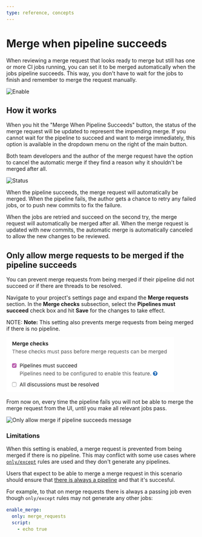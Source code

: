```yaml
---
type: reference, concepts
---
```


# Merge when pipeline succeeds

When reviewing a merge request that looks ready to merge but still has one or
more CI jobs running, you can set it to be merged automatically when the
jobs pipeline succeeds. This way, you don't have to wait for the jobs to
finish and remember to merge the request manually.

![Enable](img/merge_when_pipeline_succeeds_enable.png)

## How it works

When you hit the "Merge When Pipeline Succeeds" button, the status of the merge
request will be updated to represent the impending merge. If you cannot wait
for the pipeline to succeed and want to merge immediately, this option is
available in the dropdown menu on the right of the main button.

Both team developers and the author of the merge request have the option to
cancel the automatic merge if they find a reason why it shouldn't be merged
after all.

![Status](img/merge_when_pipeline_succeeds_status.png)

When the pipeline succeeds, the merge request will automatically be merged.
When the pipeline fails, the author gets a chance to retry any failed jobs,
or to push new commits to fix the failure.

When the jobs are retried and succeed on the second try, the merge request
will automatically be merged after all. When the merge request is updated with
new commits, the automatic merge is automatically canceled to allow the new
changes to be reviewed.

## Only allow merge requests to be merged if the pipeline succeeds

You can prevent merge requests from being merged if their pipeline did not succeed
or if there are threads to be resolved.

Navigate to your project's settings page and expand the **Merge requests** section.
In the **Merge checks** subsection, select the **Pipelines must succeed** check
box and hit **Save** for the changes to take effect.

NOTE: **Note:** This setting also prevents merge requests from being merged if there is no pipeline.

![Pipelines must succeed settings](img/merge_when_pipeline_succeeds_only_if_succeeds_settings.png)

From now on, every time the pipeline fails you will not be able to merge the
merge request from the UI, until you make all relevant jobs pass.

![Only allow merge if pipeline succeeds message](img/merge_when_pipeline_succeeds_only_if_succeeds_msg.png)

### Limitations

When this setting is enabled, a merge request is prevented from being merged if there is no pipeline. This may conflict with some use cases where [`only/except`](../../../ci/yaml/README.md#onlyexcept-advanced) rules are used and they don't generate any pipelines.

Users that expect to be able to merge a merge request in this scenario should ensure that [there is always a pipeline](https://gitlab.com/gitlab-org/gitlab-foss/issues/54226) and that it's succesful.

For example, to that on merge requests there is always a passing job even though `only/except` rules may not generate any other jobs:

```yaml
enable_merge:
  only: merge_requests
  script:
    - echo true
```

<!-- ## Troubleshooting

Include any troubleshooting steps that you can foresee. If you know beforehand what issues
one might have when setting this up, or when something is changed, or on upgrading, it's
important to describe those, too. Think of things that may go wrong and include them here.
This is important to minimize requests for support, and to avoid doc comments with
questions that you know someone might ask.

Each scenario can be a third-level heading, e.g. `### Getting error message X`.
If you have none to add when creating a doc, leave this section in place
but commented out to help encourage others to add to it in the future. -->
